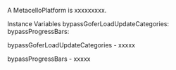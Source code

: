 A MetacelloPlatform is xxxxxxxxx.Instance Variables	bypassGoferLoadUpdateCategories:		<Object>	bypassProgressBars:		<Object>bypassGoferLoadUpdateCategories	- xxxxxbypassProgressBars	- xxxxx